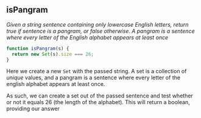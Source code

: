 ## isPangram

_Given a string sentence containing only lowercase English letters, return true if sentence is a pangram, or false otherwise. A pangram is a sentence where every letter of the English alphabet appears at least once_

```JavaScript
function isPangram(s) {
  return new Set(s).size === 26;
}
```

Here we create a new `Set` with the passed string. A set is a collection of _unique_ values, and a pangram is a sentence where every letter of the english alphabet appears at least once.

As such, we can create a set out of the passed sentence and test whether or not it equals 26 (the length of the alphabet). This will return a boolean, providing our answer
